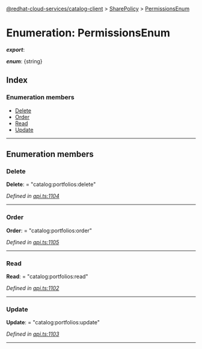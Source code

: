 [@redhat-cloud-services/catalog-client](../README.md) > [SharePolicy](../modules/sharepolicy.md) > [PermissionsEnum](../enums/sharepolicy.permissionsenum.md)

# Enumeration: PermissionsEnum

*__export__*: 

*__enum__*: {string}

## Index

### Enumeration members

* [Delete](sharepolicy.permissionsenum.md#delete)
* [Order](sharepolicy.permissionsenum.md#order)
* [Read](sharepolicy.permissionsenum.md#read)
* [Update](sharepolicy.permissionsenum.md#update)

---

## Enumeration members

<a id="delete"></a>

###  Delete

**Delete**:  = "catalog:portfolios:delete"

*Defined in [api.ts:1104](https://github.com/RedHatInsights/javascript-clients/blob/master/packages/catalog/api.ts#L1104)*

___
<a id="order"></a>

###  Order

**Order**:  = "catalog:portfolios:order"

*Defined in [api.ts:1105](https://github.com/RedHatInsights/javascript-clients/blob/master/packages/catalog/api.ts#L1105)*

___
<a id="read"></a>

###  Read

**Read**:  = "catalog:portfolios:read"

*Defined in [api.ts:1102](https://github.com/RedHatInsights/javascript-clients/blob/master/packages/catalog/api.ts#L1102)*

___
<a id="update"></a>

###  Update

**Update**:  = "catalog:portfolios:update"

*Defined in [api.ts:1103](https://github.com/RedHatInsights/javascript-clients/blob/master/packages/catalog/api.ts#L1103)*

___

